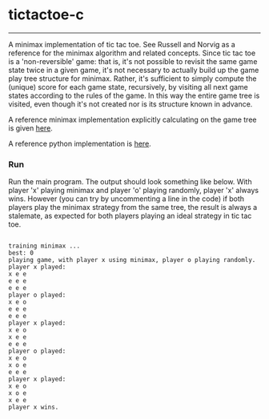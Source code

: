# tictactoe-c
---

A minimax implementation of tic tac toe. See Russell and Norvig as a reference for the minimax algorithm and related concepts.
Since tic tac toe is a 'non-reversible' game: that is, it's not possible to revisit the same game state twice in a given game, 
it's not necessary to actually build up the game play tree structure for minimax. Rather, it's sufficient to simply compute the (unique) score for each game state, recursively, by visiting all next game states according to the rules of the game. In this way the entire game tree is visited, even though it's not created nor is its structure known in advance. 

A reference minimax implementation explicitly calculating on the game tree is given [here](https://gist.github.com/4d55397500/673542473187e56e3763ad65e5b5b370).

A reference python implementation is [here](https://gist.github.com/4d55397500/1d7b0980d5dd5ded1a59ae633c5cbc20).

### Run

Run the main program. The output should look something like below. With player 'x' playing minimax and player 'o' playing randomly, player 'x' always wins. However (you can try by uncommenting a line in the code) if both players play the minimax strategy from the same tree, the result is always a stalemate, as expected for both players playing an ideal strategy in tic tac toe.

```

training minimax ...
best: 0
playing game, with player x using minimax, player o playing randomly.
player x played:
x e e
e e e
e e e
player o played:
x e o
e e e
e e e
player x played:
x e o
x e e
e e e
player o played:
x e o
x o e
e e e
player x played:
x e o
x o e
x e e
player x wins.

```
